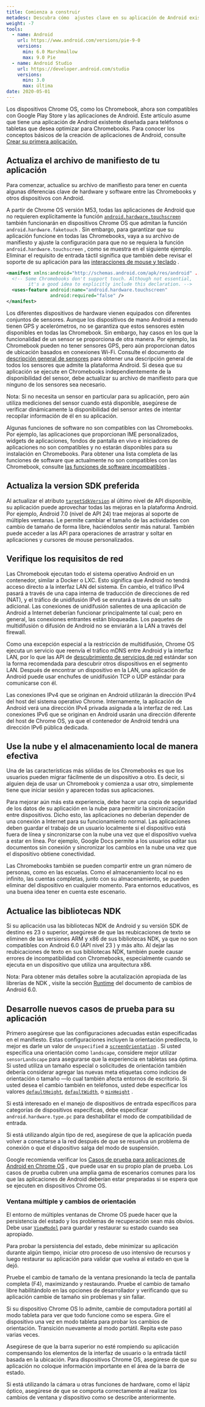 ```yaml
---
title: Comienza a construir
metadesc: Descubra cómo  ajustes clave en su aplicación de Android existente pueden permitirles ejecutarse en Chromebooks y ampliar el alcance de su aplicación.
weight: -7
tools:
  - name: Android
    url: https://www.android.com/versions/pie-9-0
    versions:
      min: 6.0 Marshmallow
      max: 9.0 Pie
  - name: Android Studio
    url: https://developer.android.com/studio
    versions:
      min: 3.0
      max: última
date: 2020-05-01
---
```


Los dispositivos Chrome OS, como los Chromebook, ahora son compatibles con Google Play Store y las aplicaciones de Android. Este artículo asume que tiene una aplicación de Android existente diseñada para teléfonos o tabletas que desea optimizar para Chromebooks. Para conocer los conceptos básicos de la creación de aplicaciones de Android, consulte [Crear su primera aplicación.](https://developer.android.com/training/basics/firstapp/index?hl=es)

## Actualiza el archivo de manifiesto de tu aplicación

Para comenzar, actualice su archivo de manifiesto para tener en cuenta algunas diferencias clave de hardware y software entre las Chromebooks y otros dispositivos con Android.

A partir de Chrome OS versión M53, todas las aplicaciones de Android que no requieren explícitamente la función [`android.hardware.touchscreen`](https://developer.android.com/guide/topics/manifest/uses-feature-element.html#touchscreen-hw-features?hl=es) también funcionarán en dispositivos Chrome OS que admitan la función `android.hardware.faketouch` . Sin embargo, para garantizar que su aplicación funcione en todas las Chromebooks, vaya a su archivo de manifiesto y ajuste la configuración para que no se requiera la función `android.hardware.touchscreen` , como se muestra en el siguiente ejemplo. Eliminar el requisito de entrada táctil significa que también debe revisar el soporte de su aplicación para las [interacciones de mouse y teclado](https://developer.android.com/training/gestures/movement?hl=es) .

```xml
<manifest xmlns:android="http://schemas.android.com/apk/res/android" ... >
  <!-- Some Chromebooks don't support touch. Although not essential,
        it's a good idea to explicitly include this declaration. -->
  <uses-feature android:name="android.hardware.touchscreen"
                android:required="false" />
</manifest>
```

Los diferentes dispositivos de hardware vienen equipados con diferentes conjuntos de sensores. Aunque los dispositivos de mano Android a menudo tienen GPS y acelerómetros, no se garantiza que estos sensores estén disponibles en todas las Chromebook. Sin embargo, hay casos en los que la funcionalidad de un sensor se proporciona de otra manera. Por ejemplo, las Chromebook pueden no tener sensores GPS, pero aún proporcionan datos de ubicación basados en conexiones Wi-Fi. Consulte el documento de [descripción general de sensores](https://developer.android.com/guide/topics/sensors/sensors_overview) para obtener una descripción general de todos los sensores que admite la plataforma Android. Si desea que su aplicación se ejecute en Chromebooks independientemente de la disponibilidad del sensor, debe actualizar su archivo de manifiesto para que ninguno de los sensores sea necesario.

Nota: Si no necesita un sensor en particular para su aplicación, pero aún utiliza mediciones del sensor cuando está disponible, asegúrese de verificar dinámicamente la disponibilidad del sensor antes de intentar recopilar información de él en su aplicación.

Algunas funciones de software no son compatibles con las Chromebooks. Por ejemplo, las aplicaciones que proporcionan IME personalizados, widgets de aplicaciones, fondos de pantalla en vivo e iniciadores de aplicaciones no son compatibles y no estarán disponibles para su instalación en Chromebooks. Para obtener una lista completa de las funciones de software que actualmente no son compatibles con las Chromebook, consulte [las funciones de software incompatibles](/{{locale.code}}/android/manifest#software-features) .

## Actualiza la version SDK preferida

Al actualizar el atributo [`targetSdkVersion`](https://developer.android.com/reference/android/R.attr#targetSdkVersion) al último nivel de API disponible, su aplicación puede aprovechar todas las mejoras en la plataforma Android. Por ejemplo, Android 7.0 (nivel de API 24) trae mejoras al soporte de múltiples ventanas. Le permite cambiar el tamaño de las actividades con cambio de tamaño de forma libre, haciéndolos sentir más natural. También puede acceder a las API para operaciones de arrastrar y soltar en aplicaciones y cursores de mouse personalizados.

## Verifique los requisitos de red

Las Chromebook ejecutan todo el sistema operativo Android en un contenedor, similar a Docker o LXC. Esto significa que Android no tendrá acceso directo a la interfaz LAN del sistema. En cambio, el tráfico IPv4 pasará a través de una capa interna de traducción de direcciones de red (NAT), y el tráfico de unidifusión IPv6 se enrutará a través de un salto adicional. Las conexiones de unidifusión salientes de una aplicación de Android a Internet deberían funcionar principalmente tal cual; pero en general, las conexiones entrantes están bloqueadas. Los paquetes de multidifusión o difusión de Android no se enviarán a la LAN a través del firewall.

Como una excepción especial a la restricción de multidifusión, Chrome OS ejecuta un servicio que reenvía el tráfico mDNS entre Android y la interfaz LAN, por lo que las API de [descubrimiento de servicios de red](https://developer.android.com/training/connect-devices-wirelessly/nsd?hl=es) estándar son la forma recomendada para descubrir otros dispositivos en el segmento LAN. Después de encontrar un dispositivo en la LAN, una aplicación de Android puede usar enchufes de unidifusión TCP o UDP estándar para comunicarse con él.

Las conexiones IPv4 que se originan en Android utilizarán la dirección IPv4 del host del sistema operativo Chrome. Internamente, la aplicación de Android verá una dirección IPv4 privada asignada a la interfaz de red. Las conexiones IPv6 que se originan en Android usarán una dirección diferente del host de Chrome OS, ya que el contenedor de Android tendrá una dirección IPv6 pública dedicada.

## Use la nube y el almacenamiento local de manera efectiva

Una de las características más sólidas de los Chromebooks es que los usuarios pueden migrar fácilmente de un dispositivo a otro. Es decir, si alguien deja de usar un Chromebook y comienza a usar otro, simplemente tiene que iniciar sesión y aparecen todas sus aplicaciones.

Para mejorar aún más esta experiencia, debe hacer una copia de seguridad de los datos de su aplicación en la nube para permitir la sincronización entre dispositivos. Dicho esto, las aplicaciones no deberían depender de una conexión a Internet para su funcionamiento normal. Las aplicaciones deben guardar el trabajo de un usuario localmente si el dispositivo está fuera de línea y sincronizarse con la nube una vez que el dispositivo vuelva a estar en línea. Por ejemplo, Google Docs permite a los usuarios editar sus documentos sin conexión y sincronizar los cambios en la nube una vez que el dispositivo obtiene conectividad.

Las Chromebooks también se pueden compartir entre un gran número de personas, como en las escuelas. Como el almacenamiento local no es infinito, las cuentas completas, junto con su almacenamiento, se pueden eliminar del dispositivo en cualquier momento. Para entornos educativos, es una buena idea tener en cuenta este escenario.

## Actualice las bibliotecas NDK

Si su aplicación usa las bibliotecas NDK de Android y su versión SDK de destino es 23 o superior, asegúrese de que las reubicaciones de texto se eliminen de las versiones ARM y x86 de sus bibliotecas NDK, ya que no son compatibles con Android 6.0 (API nivel 23 ) y más alto. Al dejar las reubicaciones de texto en sus bibliotecas NDK, también puede causar errores de incompatibilidad con Chromebooks, especialmente cuando se ejecuta en un dispositivo que utiliza una arquitectura x86.

Nota: Para obtener más detalles sobre la acutalización apropiada de las librerías de NDK , visite la sección [Runtime](https://developer.android.com/about/versions/marshmallow/android-6.0-changes?hl=es#behavior-runtime) del documento de cambios de Android 6.0.

## Desarrolle nuevos casos de prueba para su aplicación

Primero asegúrese que las configuraciones adecuadas están especificadas en el manifiesto. Estas configuraciones incluyen la orientación predilecta, lo mejor es darle un valor de `unspecified` a [`screenOrientation`](https://developer.android.com/reference/android/R.attr?hl=es#screenOrientation) . Si usted especifíca una orientación como `landscape`, considere mejor utilizar `sensorLandscape` para asegurarse que la experiencia en tabletas sea óptima. Si usted utiliza un tamaño especial o solicitudes de orientación también debería considerar agregar las nuevas meta etiquetas como indicios de orientación o tamaño —lo cual también afecta entornos de escritorio. Si usted desea el cambio también en teléfonos, usted debe especificar los valores [`defaultHeight`](https://developer.android.com/reference/android/R.attr.html?hl=es#defaultHeight), [`defaultWidth`](https://developer.android.com/reference/android/R.attr.html?hl=es#defaultWidth), o [`minHeight`](https://developer.android.com/reference/android/R.attr.html?hl=es#minHeight) .

Si está interesado en el manejo de dispositivos de entrada específicos para categorías de dispositivos específicas, debe especificar `android.hardware.type.pc` para deshabilitar el modo de compatibilidad de entrada.

Si está utilizando algún tipo de red, asegúrese de que la aplicación pueda volver a conectarse a la red después de que se resuelva un problema de conexión o que el dispositivo salga del modo de suspensión.

Google recomienda verificar los [Casos de prueba para aplicaciones de Android en Chrome OS](/{{locale.code}}/android/tests) , que puede usar en su propio plan de prueba. Los casos de prueba cubren una amplia gama de escenarios comunes para los que las aplicaciones de Android deberían estar preparadas si se espera que se ejecuten en dispositivos Chrome OS.

### Ventana múltiple y cambios de orientación

El entorno de múltiples ventanas de Chrome OS puede hacer que la persistencia del estado y los problemas de recuperación sean más obvios. Debe usar [`ViewModel`](https://developer.android.com/topic/libraries/architecture/viewmodel?hl=es) para guardar y restaurar su estado cuando sea apropiado.

Para probar la persistencia del estado, debe minimizar su aplicación durante algún tiempo, iniciar otro proceso de uso intensivo de recursos y luego restaurar su aplicación para validar que vuelva al estado en que la dejó.

Pruebe el cambio de tamaño de la ventana presionando la tecla de pantalla completa (F4), maximizando y restaurando. Pruebe el cambio de tamaño libre habilitándolo en las opciones de desarrollador y verificando que su aplicación cambie de tamaño sin problemas y sin fallar.

Si su dispositivo Chrome OS lo admite, cambie de computadora portátil al modo tableta para ver que todo funcione como se espera. Gire el dispositivo una vez en modo tableta para probar los cambios de orientación. Transición nuevamente al modo portátil. Repita este paso varias veces.

Asegúrese de que la barra superior no esté rompiendo su aplicación compensando los elementos de la interfaz de usuario o la entrada táctil basada en la ubicación. Para dispositivos Chrome OS, asegúrese de que su aplicación no coloque información importante en el área de la barra de estado.

Si está utilizando la cámara u otras funciones de hardware, como el lápiz óptico, asegúrese de que se comporta correctamente al realizar los cambios de ventana y dispositivo como se describe anteriormente.
